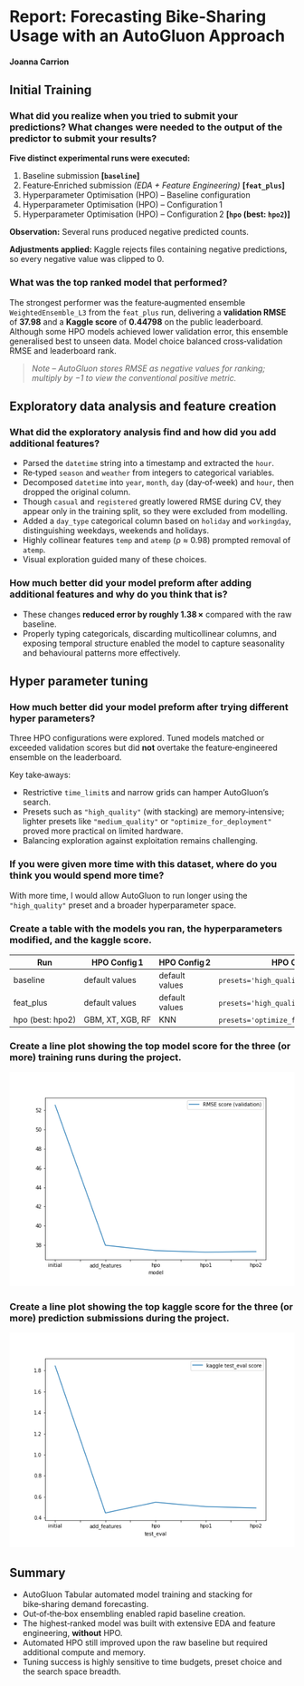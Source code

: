 # Report: Forecasting Bike‑Sharing Usage with an AutoGluon Approach

#### Joanna Carrion

## Initial Training
### What did you realize when you tried to submit your predictions? What changes were needed to the output of the predictor to submit your results?

**Five distinct experimental runs were executed:**

1. Baseline submission **[`baseline`]**
2. Feature‑Enriched submission *(EDA + Feature Engineering)* **[`feat_plus`]**
3. Hyperparameter Optimisation (HPO) – Baseline configuration  
4. Hyperparameter Optimisation (HPO) – Configuration 1  
5. Hyperparameter Optimisation (HPO) – Configuration 2 **[`hpo` (best: `hpo2`)]**

**Observation:** Several runs produced negative predicted counts.

**Adjustments applied:** Kaggle rejects files containing negative predictions, so every negative value was clipped to 0.

### What was the top ranked model that performed?

The strongest performer was the feature‑augmented ensemble `WeightedEnsemble_L3` from the `feat_plus` run, delivering a **validation RMSE** of **37.98** and a **Kaggle score** of **0.44798** on the public leaderboard. Although some HPO models achieved lower validation error, this ensemble generalised best to unseen data. Model choice balanced cross‑validation RMSE and leaderboard rank.

> *Note – AutoGluon stores RMSE as negative values for ranking; multiply by −1 to view the conventional positive metric.*

## Exploratory data analysis and feature creation
### What did the exploratory analysis find and how did you add additional features?
- Parsed the `datetime` string into a timestamp and extracted the `hour`.
- Re‑typed `season` and `weather` from integers to categorical variables.
- Decomposed `datetime` into `year`, `month`, `day` (day‑of‑week) and `hour`, then dropped the original column.
- Though `casual` and `registered` greatly lowered RMSE during CV, they appear only in the training split, so they were excluded from modelling.
- Added a `day_type` categorical column based on `holiday` and `workingday`, distinguishing weekdays, weekends and holidays.
- Highly collinear features `temp` and `atemp` (ρ ≈ 0.98) prompted removal of `atemp`.
- Visual exploration guided many of these choices.

### How much better did your model preform after adding additional features and why do you think that is?

- These changes **reduced error by roughly 1.38 ×** compared with the raw baseline.
- Properly typing categoricals, discarding multicollinear columns, and exposing temporal structure enabled the model to capture seasonality and behavioural patterns more effectively.

## Hyper parameter tuning
### How much better did your model preform after trying different hyper parameters?

Three HPO configurations were explored. Tuned models matched or exceeded validation scores but did **not** overtake the feature‑engineered ensemble on the leaderboard.

Key take‑aways:

- Restrictive `time_limit`s and narrow grids can hamper AutoGluon’s search.
- Presets such as `"high_quality"` (with stacking) are memory‑intensive; lighter presets like `"medium_quality"` or `"optimize_for_deployment"` proved more practical on limited hardware.
- Balancing exploration against exploitation remains challenging.

### If you were given more time with this dataset, where do you think you would spend more time?

With more time, I would allow AutoGluon to run longer using the `"high_quality"` preset and a broader hyperparameter space.

### Create a table with the models you ran, the hyperparameters modified, and the kaggle score.

| Run | HPO Config 1 | HPO Config 2 | HPO Config 3 | Public Score |
|-----|--------------|--------------|--------------|--------------|
| baseline | default values | default values | `presets='high_quality', auto_stack=True` | **1.84484** |
| feat_plus | default values | default values | `presets='high_quality', auto_stack=True` | **0.44798** |
| hpo (best: hpo2) | GBM, XT, XGB, RF | KNN | `presets='optimize_for_deployment'` | **0.49440** |

### Create a line plot showing the top model score for the three (or more) training runs during the project.

![model_train_score.png](img/model_train_score.png) 

### Create a line plot showing the top kaggle score for the three (or more) prediction submissions during the project.

![model_test_score.png](img/model_test_score.png)

## Summary

- AutoGluon Tabular automated model training and stacking for bike‑sharing demand forecasting.
- Out‑of‑the‑box ensembling enabled rapid baseline creation.
- The highest‑ranked model was built with extensive EDA and feature engineering, **without** HPO.
- Automated HPO still improved upon the raw baseline but required additional compute and memory.
- Tuning success is highly sensitive to time budgets, preset choice and the search space breadth.
